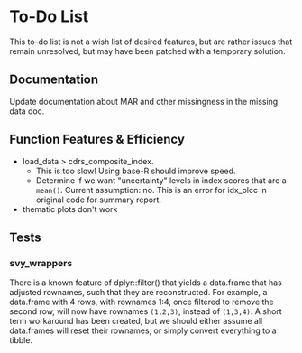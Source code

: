# To-Do List

This to-do list is not a wish list of desired features, but are rather issues that remain unresolved, but may have been patched with a temporary solution.

## Documentation

Update documentation about MAR and other missingness in the missing data doc.

## Function Features & Efficiency

* load_data > cdrs_composite_index.
    * This is too slow! Using base-R should improve speed.
    * Determine if we want "uncertainty" levels in index scores that are a `mean()`. Current assumption: no. This is an error for idx_olcc in original code for summary report.
* thematic plots don't work

## Tests

### svy_wrappers

There is a known feature of dplyr::filter() that yields a data.frame that has adjusted rownames, such that they are reconstructed. For example, a data.frame with 4 rows, with rownames 1:4, once filtered to remove the second row, will now have rownames `(1,2,3)`, instead of `(1,3,4)`. A short term workaround has been created, but we should either assume all data.frames will reset their rownames, or simply convert everything to a tibble.

